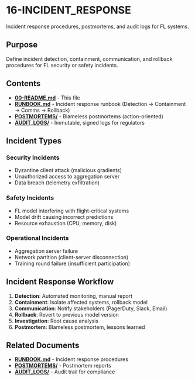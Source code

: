 # 16-INCIDENT_RESPONSE

Incident response procedures, postmortems, and audit logs for FL systems.

## Purpose

Define incident detection, containment, communication, and rollback procedures for FL security or safety incidents.

## Contents

- [**00-README.md**](00-README.md) - This file
- [**RUNBOOK.md**](RUNBOOK.md) - Incident response runbook (Detection → Containment → Comms → Rollback)
- [**POSTMORTEMS/**](POSTMORTEMS/) -  Blameless postmortems (action-oriented)
- [**AUDIT_LOGS/**](AUDIT_LOGS/) -  Immutable, signed logs for regulators

## Incident Types

### Security Incidents

- Byzantine client attack (malicious gradients)
- Unauthorized access to aggregation server
- Data breach (telemetry exfiltration)

### Safety Incidents

- FL model interfering with flight-critical systems
- Model drift causing incorrect predictions
- Resource exhaustion (CPU, memory, disk)

### Operational Incidents

- Aggregation server failure
- Network partition (client-server disconnection)
- Training round failure (insufficient participation)

## Incident Response Workflow

1. **Detection**: Automated monitoring, manual report
2. **Containment**: Isolate affected systems, rollback model
3. **Communication**: Notify stakeholders (PagerDuty, Slack, Email)
4. **Rollback**: Revert to previous model version
5. **Investigation**: Root cause analysis
6. **Postmortem**: Blameless postmortem, lessons learned

## Related Documents

- [**RUNBOOK.md**](RUNBOOK.md) - Incident response procedures
- [**POSTMORTEMS/**](POSTMORTEMS/) -  Postmortem reports
- [**AUDIT_LOGS/**](AUDIT_LOGS/) -  Audit trail for compliance
